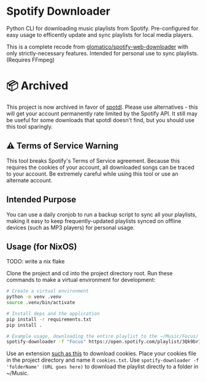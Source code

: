 # Spotify Downloader
Python CLI for downloading music playlists from Spotify. Pre-configured for easy usage to efficently update and sync playlists for local media players.

This is a complete recode from [glomatico/spotify-web-downloader](https://github.com/glomatico/spotify-web-downloader) with only strictly-necessary features. Intended for personal use to sync playlists. (Requires FFmpeg)

# 📦️ Archived

This project is now archived in favor of [spotdl](https://github.com/spotDL/spotify-downloader). Please use alternatives - this will get your account permanently rate limited by the Spotify API. It still may be useful for some downloads that spotdl doesn't find, but you should use this tool sparingly. 

## ⚠️ Terms of Service Warning

This tool breaks Spotify's Terms of Service agreement. Because this requires the cookies of your account, all downloaded songs can be traced to your account. Be extremely careful while using this tool or use an alternate account. 

## Intended Purpose

You can use a daily cronjob to run a backup script to sync all your playlists, making it easy to keep frequently-updated playlists synced on offline devices (such as MP3 players) for personal usage. 

## Usage (for NixOS)

TODO: write a nix flake

Clone the project and cd into the project directory root. Run these commands to make a virtual environment for development:
```bash
# Create a virtual environment
python -m venv .venv
source .venv/bin/activate

# Install deps and the application
pip install -r requirements.txt 
pip install .

# Example usage, downloading the entire playlist to the ~/Music/Focus/ dir
spotify-downloader -f "Focus" https://open.spotify.com/playlist/3Qk9br14pjEo2aRItDhb2f 
```
Use an extension [such as this](https://chromewebstore.google.com/detail/open-cookiestxt/gdocmgbfkjnnpapoeobnolbbkoibbcif) to download cookies. Place your cookies file in the project directory and name it `cookies.txt`.
Use `spotify-downloader -f 'folderName' (URL goes here)` to download the playlist directly to a folder in ~/Music.

